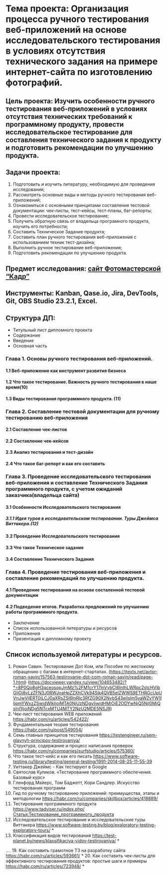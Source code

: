 # **Тема проекта:** Организация процесса ручного тестирования веб-приложений на основе исследовательского тестирования в условиях отсутствия технического задания на примере интернет-сайта по изготовлению фотографий. 
## **Цель проекта:** Изучить особенности ручного тестирования веб-приложений в условиях отсутствия технических требований к программному продукту, провести исследовательское тестирование для составления технического задания к продукту и подготовить рекомендации по улучшению продукта.
## **Задачи проекта:** 
1. Подготовить и изучить литературу, необходимую для проведения исследования;
2. Рассмотреть основные виды и методы ручного тестирования веб-приложений; 
3. Ознакомиться с основными принципами составления тестовой документации: чек-листы, тест-кейсы, тест-планы, баг-репорты; 
4. Провести исследовательское тестирование;
5. Получить обратную связь от владельца програмного продукта, изучить его потребности;
6. Составить Техническое Задание продукта;
7. Составить план ручного тестирования веб-приложения с использованием техник тест-дизайна;
8. Выполнить ручное тестирование веб-приложения;  
9. Подготовить рекомендации по улучшению продукта.
## **Предмет исследования:** [сайт Фотомастерской “Кадр”](https://oval24.ru)
## **Инструменты:** Kanban, Qase.io, Jira, DevTools, Git, OBS Studio 23.2.1, Excel.
## **Структура ДП:** 
  
+ Титульный лист дипломного проекта
+ Содержание
+ Введение
+ Основная часть
### Глава 1. Основы ручного тестирования веб-приложений.
 #### 1.1 Веб-приложение как инструмент развития бизнеса
 
 #### 1.2 Что такое тестирование. Важность ручного тестирования в наше время(10)
 
 #### 1.3 Виды тестирования программного продукта. (11)

  ### Глава 2. Составление тестовой документации для ручному тестированию веб-приложения
  #### 2.1 Составление чек-листов
  
  #### 2.2 Составление чек-кейсов
  
  #### 2.3 Анализ тестирования и тест-дизайн
  
  #### 2.4 Что такое баг-репорт и как его составить
  
### Глава 3. Проведение исследовательского тестирования веб-приложения и составление Технического Задания программного продукта, с учетом ожиданий заказчика(владельца сайта)
  #### 3.1 Особенности Исследовательского тестирования
  
  ##### 3.1.1 Идея туров в исследовательском тестировании. Туры Джеймса Виттакера.(12)
  
  #### 3.2 Проведение Исследовательского тестирования
  
  #### 3.3 Что такое Техническое задание
  
  #### 3.4 Составление Технического Задания
  
### Глава 4. Проведение тестирования веб-приложения и составление рекомендаций по улучшению продукта.
  #### 4.1 Проведение тестирования на основе состаленной тестовой документации
  
  #### 4.2  Подведение итогов. Разработка предложений по улучшению работы программного продукта.

+ Заключение
+ Список использованной литературы и ресурсов
+ Приложения
+ Презентация к дипломному проекту








## Список используемой литературы и ресурсов.
1. Роман Савин. Тестирование Дот Ком, или Пособие по жестокому обращению с багами в интернет-стартапах.  (https://itexts.net/avtor-roman-savin/157563-testirovanie-dot-com-roman-savin/read/page-1.html)    (https://docviewer.yandex.ru/view/104653482/?*=8P0Qo8gH3qceosopJmMz%2FM1crY17InVybCI6InlhLWRpc2stcHVibGljOi8vLzZFN3J0RWJnaHpZZXhCVk94Sjk4QVB5elZWWS9ETHRGcUpUVnJwVjlERT0iLCJ0aXRsZSI6InRlc3RfZG90X2NvbS43eiIsIm5vaWZyYW1lIjpmYWxzZSwidWlkIjoiMTA0NjUzNDgyIiwidHMiOjE2ODYwNjQ5NjI0MjQsInl1IjoiNDg5NTcxMTU4MTY2NzU2MDE5NSJ9)
2. Чек-лист тестирования WEB приложений   https://habr.com/ru/articles/542422/
3. Фундаментальная теория тестирования     <https://habr.com/ru/post/549054/> 
4. Семь главных принципов тестирования     <https://testengineer.ru/sem-glavnyh-principov-testirovaniya/>
5. Структура, содержание и процесс написания проверок  https://habr.com/ru/companies/surfstudio/articles/575360/
6. Что такое тест-кейс и как его писать  https://www.software-testing.ru/library/testing/general-testing/1991-2014-08-25-11-55-39
7. Уиттакер Джеймс - Как тестируют в Google
8. Святослав Куликов. «Тестирование программного обеспечения. Базовый курс»
9. Гленфорд Майерс, Том Баджетт, Кори Сандлер. Искусство тестирования программ
10. Гид по ручному тестированию приложений: преимущества, этапы и методологии  https://habr.com/ru/companies/skillbox/articles/418889/
11. Тестирование программного продукта   https://www.tadviser.ru/index.php/Статья:Тестирование_программного_продукта
12. Исследовательское тестирование и исследовательские туры Виттакера   https://www.software-testing.by/blog/exploratory-testing-exploratory-tours/ *
13. Классификация видов тестирования    https://test-planet.by/news/klassifikaciya-vidov-testirovaniya/ *

....
19. Как составить грамотное ТЗ на разработку сайта   https://habr.com/ru/articles/593661/ *
20. Как составить чек-листы для эффективного тестирования продуктов: простые шаги и примеры  https://habr.com/ru/articles/723948/ *

